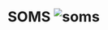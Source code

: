 # SOMS ![soms](https://user-images.githubusercontent.com/120467991/220276150-08eda126-4612-4a74-b44b-7a7cb3090d16.png)


